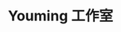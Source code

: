 ---
pageLayout: friends
title: Youming 工作室
description: 创造自己喜欢的东西真的很酷！
permalink: /friends/
list:
  -
    name: YOU MING 柚明
    link: /notes/更多/工作室.html#you-ming-柚明
    avatar: https://ri.youming.v6.army/ym-ys.png
    location: 中国
    organization: Youming 工作室
    desc: 在放弃之前，成功的可能性永远不会归零。
    backgroundColor: rgba(34, 139, 230, 0.65)
    color: rgb(255, 255, 255, 0.9)
    nameColor: rgb(255, 255, 255, 0.9)
    socials:
      -
        icon: bilibili
        link: https://space.bilibili.com/1337092956
      -
        icon: github
        link: https://github.com/YOU-MING-6
groups:
  -
    title: 工作室 成员
    list:
      -
        name: 某团一笑
        link: /notes/更多/工作室.html#某团一笑
        avatar: https://ri.youming.v6.army/tx-2-ys.png
        location: 中国
        organization: Youming 工作室
        desc: 现在，让我们来看看答案。
        backgroundColor: rgba(253, 126, 20, 0.65)
        color: rgb(255, 255, 255, 0.9)
        nameColor: rgb(255, 255, 255, 0.9)
        socials:
          -
            icon: bilibili
            link: https://space.bilibili.com/3493093632379150
      -
        name: Afly-dream
        link: /notes/更多/工作室.html#afly-dream
        avatar: https://ri.youming.v6.army/tx-3-ys.png
        location: 中国
        organization: Youming 工作室
        desc: 有梦想，才能有希望。
        backgroundColor: rgba(190, 75, 219, 0.65)
        color: rgb(255, 255, 255, 0.9)
        nameColor: rgb(255, 255, 255, 0.9)
        socials:
          -
            icon: bilibili
            link: https://space.bilibili.com/1364066451
          -
            icon: github
            link: https://github.com/Afly-dream

---